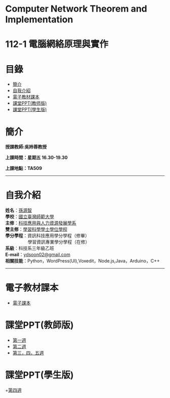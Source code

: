 # Computer Network Theorem and Implementation
# 112-1 電腦網絡原理與實作
# 目錄
+ [簡介](https://github.com/yuancc12/Theory-of-Probability/blob/main/README.md#%E7%B0%A1%E4%BB%8B)
+ [自我介紹](https://github.com/yuancc12/Theory-of-Probability/blob/main/README.md#%E8%87%AA%E6%88%91%E4%BB%8B%E7%B4%B9)
+ [電子教材課本](https://github.com/yuancc12/Theory-of-Probability/blob/main/README.md#%E9%9B%BB%E5%AD%90%E6%95%99%E6%9D%90%E8%AA%B2%E6%9C%AC)
+ [課堂PPT(教师版)](https://github.com/yuancc12/Theory-of-Probability/blob/main/README.md#%E8%AA%B2%E5%A0%82ppt)
+ [課堂PPT(學生版)](https://github.com/yuancc12/Computer-Network-Theorem-and-Implementation/blob/main/README.md#%E8%AA%B2%E5%A0%82ppt%E5%AD%B8%E7%94%9F%E7%89%88)
# 簡介
**授課教師:吳姈蓉教授**

**上課時間：星期五 16.30-19.30**

**上課地點：TA509**
***
# 自我介紹
**姓名**：[孫源智](https://yuancc12.github.io/web/mypages/)\
**學校**：[國立臺灣師範大學](https://www.ntnu.edu.tw/)\
**主修**：[科技應用與人力資源發展學系](https://www.tahrd.ntnu.edu.tw/)\
**雙主修**：[學習科學學士學位學程](https://www.upls.ntnu.edu.tw/)\
**學分學程**：資訊科技應用學分學程（修畢）\
&nbsp;&nbsp;&nbsp;&nbsp;&nbsp;&nbsp;&nbsp;&nbsp;&nbsp;&nbsp;&nbsp;&nbsp;&nbsp;&nbsp;&nbsp;&nbsp; &nbsp;學習資訊專業學分學程（在修）\
**系級**：科技系三年級乙班\
**E-mail**：ydsoon02@gmail.com\
**相關技能**：Python，WordPress(UI),Voxedit，Node.js,Java，Arduino，C++
***
# 電子教材課本
+ [電子課本](https://drive.google.com/file/d/1ghNGPrrdNb8GRoOaZRWqiJFNl5OVMEbl/view?usp=sharing)
# 課堂PPT(教師版)
+ [第一週](https://drive.google.com/file/d/1jJ-yrU1RmrZ0iSyHC-B38zghaWf3C_yr/view)
+ [第二週](https://drive.google.com/file/d/1kyqko8MMrAQKdenwb58AlVT3MO1R2fYI/view)
+ [第三，四，五週](https://drive.google.com/file/d/1EEg-9Hgb7f4tcsMoGC3MsqnlHuc_5ATC/view)
# 課堂PPT(學生版)
+[第四週](https://drive.google.com/file/d/1QL18v79KxqqZFYZKdjo7MXAKFqQ3kfPW/view)
